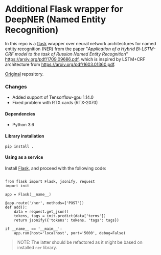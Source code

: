 # Additional Flask wrapper for DeepNER (Named Entity Recognition)

In this repo is a [flask](http://flask.pocoo.org/) wrapper over neural network
architectures for named entity recognition (NER) from the paper "_Application
of a Hybrid Bi-LSTM-CRF model to the task of Russian Named Entity Recognition_"
https://arxiv.org/pdf/1709.09686.pdf, which is inspired by LSTM+CRF
architecture from https://arxiv.org/pdf/1603.01360.pdf.

[Original](https://github.com/deepmipt/ner) repository.

### Changes

- Added support of Tensorflow-gpu 1.14.0
- Fixed problem with RTX cards (RTX-2070)

#### Dependencies

* Python 3.6

#### Library installation

```
pip install .
```

#### Using as a service

Install [Flask](http://flask.pocoo.org/), and proceed with the following code:
```
 
from flask import Flask, jsonify, request
import init

app = Flask(__name__)

@app.route('/ner', methods=['POST'])
def add():
    data = request.get_json()
    tokens, tags = init.predict(data['terms'])
    return jsonify({'tokens': tokens, 'tags': tags})

if __name__ == '__main__':
    app.run(host='localhost', port='5000', debug=False)
```
> NOTE: The latter should be refactored as it might be based on installed `ner` library.
